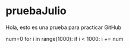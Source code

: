 # pruebaJulio
Hola, esto es una prueba para practicar GitHub

num=0
for i in range(1000):
  if i < 1000:
  i += num
